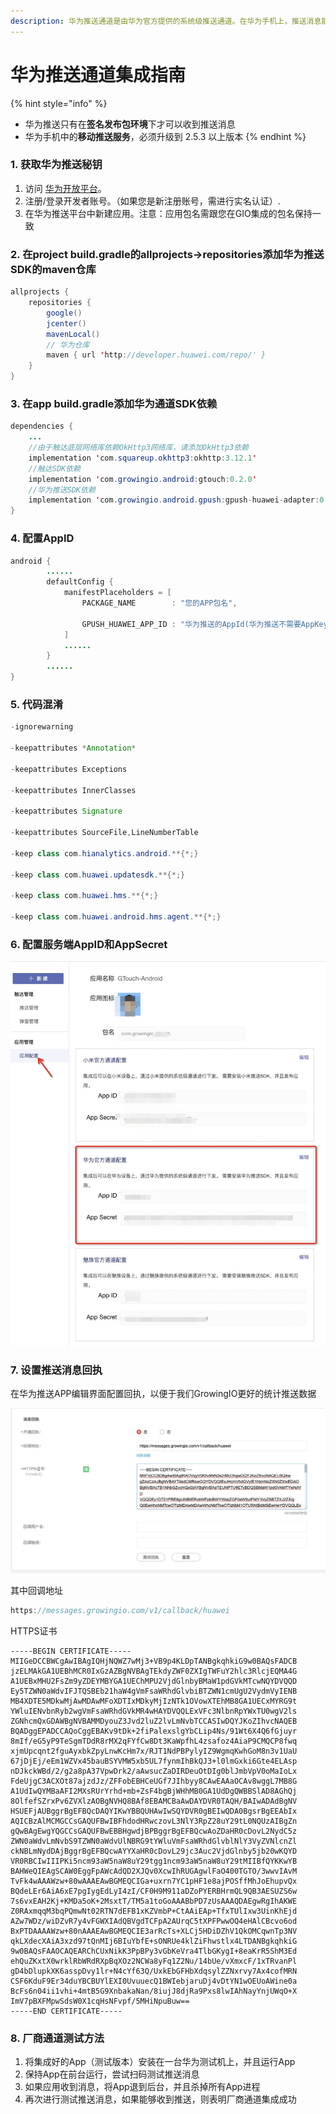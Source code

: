```yaml
---
description: 华为推送通道是由华为官方提供的系统级推送通道。在华为手机上，推送消息能够通过华为的系统通道抵达终端，并且无需打开应用就能够收到推送。
---
```


# 华为推送通道集成指南

{% hint style="info" %}
* 华为推送只有在**签名发布包环境**下才可以收到推送消息
* 华为手机中的**移动推送服务**，必须升级到 2.5.3 以上版本
{% endhint %}

### 1. 获取华为推送秘钥

1. 访问 [华为开放平台](http://developer.huawei.com/)。
2. 注册/登录开发者账号。（如果您是新注册账号，需进行实名认证）.
3. 在华为推送平台中新建应用。注意：应用包名需跟您在GIO集成的包名保持一致

### 2. **在project build.gradle的allprojects-&gt;repositories添加华为推送SDK的maven仓库** 

```java
allprojects {
    repositories {
        google()
        jcenter()
        mavenLocal()
        // 华为仓库
        maven { url 'http://developer.huawei.com/repo/' }
    }
}
```

### 3. 在app build.gradle添加华为通道SDK依赖

```java
dependencies {
    ...
    //由于触达底层网络库依赖OkHttp3网络库，请添加OkHttp3依赖
    implementation 'com.squareup.okhttp3:okhttp:3.12.1'
    //触达SDK依赖
    implementation 'com.growingio.android:gtouch:0.2.0'
    //华为推送SDK依赖
    implementation 'com.growingio.android.gpush:gpush-huawei-adapter:0.2.0'
}
```

### 4. 配置AppID

```java
android {
        ......
        defaultConfig {
            manifestPlaceholders = [
                PACKAGE_NAME        : "您的APP包名",

                GPUSH_HUAWEI_APP_ID : "华为推送的AppId(华为推送不需要AppKey)",
            ]
            ......
        }
        ......
}
```

### 5. 代码混淆

```java
-ignorewarning

-keepattributes *Annotation*

-keepattributes Exceptions

-keepattributes InnerClasses

-keepattributes Signature

-keepattributes SourceFile,LineNumberTable

-keep class com.hianalytics.android.**{*;}

-keep class com.huawei.updatesdk.**{*;}

-keep class com.huawei.hms.**{*;}

-keep class com.huawei.android.hms.agent.**{*;}
```

### 6. 配置服务端AppID和AppSecret

![](../../.gitbook/assets/1.png)

### 7. 设置推送消息回执

在华为推送APP编辑界面配置回执，以便于我们GrowingIO更好的统计推送数据

![](../../.gitbook/assets/2.png)

其中回调地址

```java
https://messages.growingio.com/v1/callback/huawei
```

HTTPS证书

```aspnet
-----BEGIN CERTIFICATE-----
MIIGeDCCBWCgAwIBAgIQHjNQWZ7wMj3+VB9p4KLDpTANBgkqhkiG9w0BAQsFADCB
jzELMAkGA1UEBhMCR0IxGzAZBgNVBAgTEkdyZWF0ZXIgTWFuY2hlc3RlcjEQMA4G
A1UEBxMHU2FsZm9yZDEYMBYGA1UEChMPU2VjdGlnbyBMaW1pdGVkMTcwNQYDVQQD
Ey5TZWN0aWdvIFJTQSBEb21haW4gVmFsaWRhdGlvbiBTZWN1cmUgU2VydmVyIENB
MB4XDTE5MDkwMjAwMDAwMFoXDTIxMDkyMjIzNTk1OVowXTEhMB8GA1UECxMYRG9t
YWluIENvbnRyb2wgVmFsaWRhdGVkMR4wHAYDVQQLExVFc3NlbnRpYWxTU0wgV2ls
ZGNhcmQxGDAWBgNVBAMMDyouZ3Jvd2luZ2lvLmNvbTCCASIwDQYJKoZIhvcNAQEB
BQADggEPADCCAQoCggEBAKv9tDk+2fiPalexslgYbCLip4Ns/91Wt6X4Q6fGjuyr
8mIf/eG5yP9TeSgmTDdR8rMX2qFYfCw8Dt3KaWpfhL4zsafoz4AiaP9CMQCP8fwq
xjmUpcqnt2fguAyxbkZpyLnwKcHm7x/RJT1NdPBPylyIZ9WgmqKwhGoM8n3v1UaU
67jDjEj/eEm1WZVx45bauBSYVMW5xb5UL7fynmIhBkQJ3+l0lmGxki6Gte4ELAsp
nDJkckWBd/2/g2a8pA37VpwDrk2/aAwsucZaDIRDeuOtDIg0blJmbVpV0oMaIoLx
FdeUjgC3ACXOt87ajzdJz/ZFFobEBHCeUGf7JIhbyy8CAwEAAaOCAv8wggL7MB8G
A1UdIwQYMBaAFI2MXsRUrYrhd+mb+ZsF4bgBjWHhMB0GA1UdDgQWBBSlAD8AGhQj
8OlfefSZrxPv6ZVXlzAOBgNVHQ8BAf8EBAMCBaAwDAYDVR0TAQH/BAIwADAdBgNV
HSUEFjAUBggrBgEFBQcDAQYIKwYBBQUHAwIwSQYDVR0gBEIwQDA0BgsrBgEEAbIx
AQICBzAlMCMGCCsGAQUFBwIBFhdodHRwczovL3NlY3RpZ28uY29tL0NQUzAIBgZn
gQwBAgEwgYQGCCsGAQUFBwEBBHgwdjBPBggrBgEFBQcwAoZDaHR0cDovL2NydC5z
ZWN0aWdvLmNvbS9TZWN0aWdvUlNBRG9tYWluVmFsaWRhdGlvblNlY3VyZVNlcnZl
ckNBLmNydDAjBggrBgEFBQcwAYYXaHR0cDovL29jc3Auc2VjdGlnby5jb20wKQYD
VR0RBCIwIIIPKi5ncm93aW5naW8uY29tgg1ncm93aW5naW8uY29tMIIBfQYKKwYB
BAHWeQIEAgSCAW0EggFpAWcAdQD2XJQv0XcwIhRUGAgwlFaO400TGTO/3wwvIAvM
TvFk4wAAAWzw+80wAAAEAwBGMEQCIGa+uxrn7YC1pHF1e8ajPOSffMhJoEhupvQx
BQdeLEr6AiA6xE7pgIygEdLyI4zI/CF0H9M911aDZoPYERBHrmQL9QB3AESUZS6w
7s6vxEAH2Kj+KMDa5oK+2MsxtT/TM5a1toGoAAABbPD7zUsAAAQDAEgwRgIhAKWE
Z0RAxmqqM3bqPQmwNt02RTN7dEFB1xKZVmbP+CtAAiEAp+TfxTUlIxw3UinKhEjd
AZw7WDz/wiDZvR7y4vFGWXIAdQBVgdTCFpA2AUrqC5tXPFPwwOQ4eHAlCBcvo6od
BxPTDAAAAWzw+80nAAAEAwBGMEQCIE3arRcTs+XLCj5HDiDZhV1QkOMCqwnTp3NV
qkLXdecXAiA3xzd97tQnMIj6BIuYbfE+sONRUe4klZiFhwstlx4LTDANBgkqhkiG
9w0BAQsFAAOCAQEARChCUxNikK3PpBPy3vGbKeVra4TlbGKygI+8eaKrR5ShM3Ed
ehQuZKxtX0wrklRbWRdRXpBqXOz2NCWa8yFq1Z2Nu/14bUe/vXmxcF/1xTRvanPl
gD4bDlupkXK6asspDvy1lr+N4cYf63Q/UxkEbGFHbXdqsylZZNxrvy7Ax4cofMRN
CSF6KduF9Er34duYBCBUYlEXI0UvuuecQ1BWIebjaruDj4vDtYN1wOEUoAWine0a
BcFs6n04ii1vhi+4mtB5G9XnbakaNan/8iujJ8djRa9Pxs8lwIAhNayYnjUWqO+X
ImV7pBXFMpwSdsW0X1cqHsNFvpf/5MHiNpuBuw==
-----END CERTIFICATE-----
```

### 8. 厂商通道测试方法

1. 将集成好的App（测试版本）安装在一台华为测试机上，并且运行App
2. 保持App在前台运行，尝试扫码测试推送消息
3. 如果应用收到消息，将App退到后台，并且杀掉所有App进程
4. 再次进行测试推送消息，如果能够收到推送，则表明厂商通道集成成功

